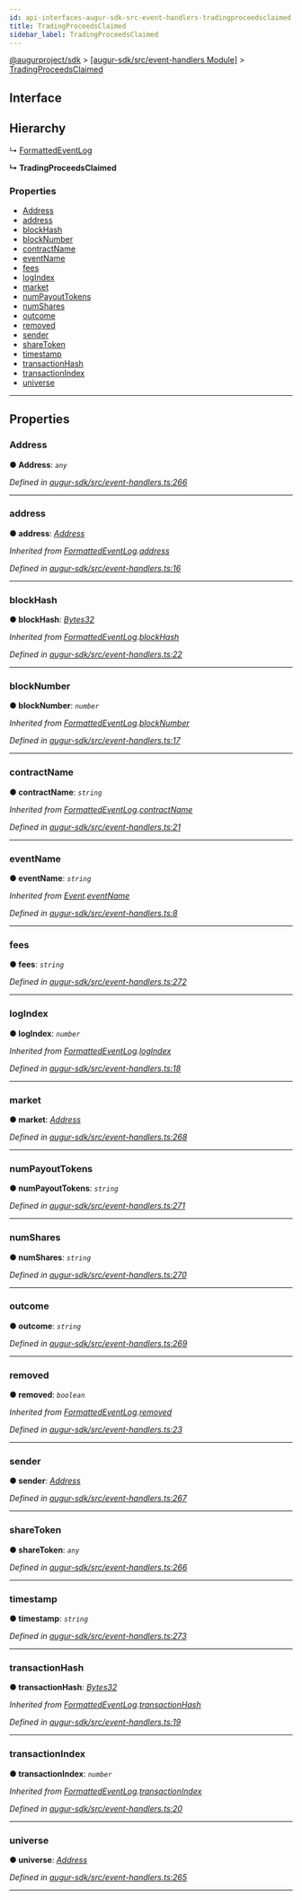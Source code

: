 ```yaml
---
id: api-interfaces-augur-sdk-src-event-handlers-tradingproceedsclaimed
title: TradingProceedsClaimed
sidebar_label: TradingProceedsClaimed
---
```


[@augurproject/sdk](api-readme.md) > [[augur-sdk/src/event-handlers Module]](api-modules-augur-sdk-src-event-handlers-module.md) > [TradingProceedsClaimed](api-interfaces-augur-sdk-src-event-handlers-tradingproceedsclaimed.md)

## Interface

## Hierarchy

↳  [FormattedEventLog](api-interfaces-augur-sdk-src-event-handlers-formattedeventlog.md)

**↳ TradingProceedsClaimed**

### Properties

* [Address](api-interfaces-augur-sdk-src-event-handlers-tradingproceedsclaimed.md#address)
* [address](api-interfaces-augur-sdk-src-event-handlers-tradingproceedsclaimed.md#address-1)
* [blockHash](api-interfaces-augur-sdk-src-event-handlers-tradingproceedsclaimed.md#blockhash)
* [blockNumber](api-interfaces-augur-sdk-src-event-handlers-tradingproceedsclaimed.md#blocknumber)
* [contractName](api-interfaces-augur-sdk-src-event-handlers-tradingproceedsclaimed.md#contractname)
* [eventName](api-interfaces-augur-sdk-src-event-handlers-tradingproceedsclaimed.md#eventname)
* [fees](api-interfaces-augur-sdk-src-event-handlers-tradingproceedsclaimed.md#fees)
* [logIndex](api-interfaces-augur-sdk-src-event-handlers-tradingproceedsclaimed.md#logindex)
* [market](api-interfaces-augur-sdk-src-event-handlers-tradingproceedsclaimed.md#market)
* [numPayoutTokens](api-interfaces-augur-sdk-src-event-handlers-tradingproceedsclaimed.md#numpayouttokens)
* [numShares](api-interfaces-augur-sdk-src-event-handlers-tradingproceedsclaimed.md#numshares)
* [outcome](api-interfaces-augur-sdk-src-event-handlers-tradingproceedsclaimed.md#outcome)
* [removed](api-interfaces-augur-sdk-src-event-handlers-tradingproceedsclaimed.md#removed)
* [sender](api-interfaces-augur-sdk-src-event-handlers-tradingproceedsclaimed.md#sender)
* [shareToken](api-interfaces-augur-sdk-src-event-handlers-tradingproceedsclaimed.md#sharetoken)
* [timestamp](api-interfaces-augur-sdk-src-event-handlers-tradingproceedsclaimed.md#timestamp)
* [transactionHash](api-interfaces-augur-sdk-src-event-handlers-tradingproceedsclaimed.md#transactionhash)
* [transactionIndex](api-interfaces-augur-sdk-src-event-handlers-tradingproceedsclaimed.md#transactionindex)
* [universe](api-interfaces-augur-sdk-src-event-handlers-tradingproceedsclaimed.md#universe)

---

## Properties

<a id="address"></a>

###  Address

**● Address**: *`any`*

*Defined in [augur-sdk/src/event-handlers.ts:266](https://github.com/AugurProject/augur/blob/1e1466f1d3/packages/augur-sdk/src/event-handlers.ts#L266)*

___
<a id="address-1"></a>

###  address

**● address**: *[Address](api-interfaces-augur-sdk-src-event-handlers-tradingproceedsclaimed.md#address)*

*Inherited from [FormattedEventLog](api-interfaces-augur-sdk-src-event-handlers-formattedeventlog.md).[address](api-interfaces-augur-sdk-src-event-handlers-formattedeventlog.md#address)*

*Defined in [augur-sdk/src/event-handlers.ts:16](https://github.com/AugurProject/augur/blob/1e1466f1d3/packages/augur-sdk/src/event-handlers.ts#L16)*

___
<a id="blockhash"></a>

###  blockHash

**● blockHash**: *[Bytes32](api-modules-augur-sdk-src-event-handlers-module.md#bytes32)*

*Inherited from [FormattedEventLog](api-interfaces-augur-sdk-src-event-handlers-formattedeventlog.md).[blockHash](api-interfaces-augur-sdk-src-event-handlers-formattedeventlog.md#blockhash)*

*Defined in [augur-sdk/src/event-handlers.ts:22](https://github.com/AugurProject/augur/blob/1e1466f1d3/packages/augur-sdk/src/event-handlers.ts#L22)*

___
<a id="blocknumber"></a>

###  blockNumber

**● blockNumber**: *`number`*

*Inherited from [FormattedEventLog](api-interfaces-augur-sdk-src-event-handlers-formattedeventlog.md).[blockNumber](api-interfaces-augur-sdk-src-event-handlers-formattedeventlog.md#blocknumber)*

*Defined in [augur-sdk/src/event-handlers.ts:17](https://github.com/AugurProject/augur/blob/1e1466f1d3/packages/augur-sdk/src/event-handlers.ts#L17)*

___
<a id="contractname"></a>

###  contractName

**● contractName**: *`string`*

*Inherited from [FormattedEventLog](api-interfaces-augur-sdk-src-event-handlers-formattedeventlog.md).[contractName](api-interfaces-augur-sdk-src-event-handlers-formattedeventlog.md#contractname)*

*Defined in [augur-sdk/src/event-handlers.ts:21](https://github.com/AugurProject/augur/blob/1e1466f1d3/packages/augur-sdk/src/event-handlers.ts#L21)*

___
<a id="eventname"></a>

###  eventName

**● eventName**: *`string`*

*Inherited from [Event](api-interfaces-augur-sdk-src-event-handlers-event.md).[eventName](api-interfaces-augur-sdk-src-event-handlers-event.md#eventname)*

*Defined in [augur-sdk/src/event-handlers.ts:8](https://github.com/AugurProject/augur/blob/1e1466f1d3/packages/augur-sdk/src/event-handlers.ts#L8)*

___
<a id="fees"></a>

###  fees

**● fees**: *`string`*

*Defined in [augur-sdk/src/event-handlers.ts:272](https://github.com/AugurProject/augur/blob/1e1466f1d3/packages/augur-sdk/src/event-handlers.ts#L272)*

___
<a id="logindex"></a>

###  logIndex

**● logIndex**: *`number`*

*Inherited from [FormattedEventLog](api-interfaces-augur-sdk-src-event-handlers-formattedeventlog.md).[logIndex](api-interfaces-augur-sdk-src-event-handlers-formattedeventlog.md#logindex)*

*Defined in [augur-sdk/src/event-handlers.ts:18](https://github.com/AugurProject/augur/blob/1e1466f1d3/packages/augur-sdk/src/event-handlers.ts#L18)*

___
<a id="market"></a>

###  market

**● market**: *[Address](api-interfaces-augur-sdk-src-event-handlers-tradingproceedsclaimed.md#address)*

*Defined in [augur-sdk/src/event-handlers.ts:268](https://github.com/AugurProject/augur/blob/1e1466f1d3/packages/augur-sdk/src/event-handlers.ts#L268)*

___
<a id="numpayouttokens"></a>

###  numPayoutTokens

**● numPayoutTokens**: *`string`*

*Defined in [augur-sdk/src/event-handlers.ts:271](https://github.com/AugurProject/augur/blob/1e1466f1d3/packages/augur-sdk/src/event-handlers.ts#L271)*

___
<a id="numshares"></a>

###  numShares

**● numShares**: *`string`*

*Defined in [augur-sdk/src/event-handlers.ts:270](https://github.com/AugurProject/augur/blob/1e1466f1d3/packages/augur-sdk/src/event-handlers.ts#L270)*

___
<a id="outcome"></a>

###  outcome

**● outcome**: *`string`*

*Defined in [augur-sdk/src/event-handlers.ts:269](https://github.com/AugurProject/augur/blob/1e1466f1d3/packages/augur-sdk/src/event-handlers.ts#L269)*

___
<a id="removed"></a>

###  removed

**● removed**: *`boolean`*

*Inherited from [FormattedEventLog](api-interfaces-augur-sdk-src-event-handlers-formattedeventlog.md).[removed](api-interfaces-augur-sdk-src-event-handlers-formattedeventlog.md#removed)*

*Defined in [augur-sdk/src/event-handlers.ts:23](https://github.com/AugurProject/augur/blob/1e1466f1d3/packages/augur-sdk/src/event-handlers.ts#L23)*

___
<a id="sender"></a>

###  sender

**● sender**: *[Address](api-interfaces-augur-sdk-src-event-handlers-tradingproceedsclaimed.md#address)*

*Defined in [augur-sdk/src/event-handlers.ts:267](https://github.com/AugurProject/augur/blob/1e1466f1d3/packages/augur-sdk/src/event-handlers.ts#L267)*

___
<a id="sharetoken"></a>

###  shareToken

**● shareToken**: *`any`*

*Defined in [augur-sdk/src/event-handlers.ts:266](https://github.com/AugurProject/augur/blob/1e1466f1d3/packages/augur-sdk/src/event-handlers.ts#L266)*

___
<a id="timestamp"></a>

###  timestamp

**● timestamp**: *`string`*

*Defined in [augur-sdk/src/event-handlers.ts:273](https://github.com/AugurProject/augur/blob/1e1466f1d3/packages/augur-sdk/src/event-handlers.ts#L273)*

___
<a id="transactionhash"></a>

###  transactionHash

**● transactionHash**: *[Bytes32](api-modules-augur-sdk-src-event-handlers-module.md#bytes32)*

*Inherited from [FormattedEventLog](api-interfaces-augur-sdk-src-event-handlers-formattedeventlog.md).[transactionHash](api-interfaces-augur-sdk-src-event-handlers-formattedeventlog.md#transactionhash)*

*Defined in [augur-sdk/src/event-handlers.ts:19](https://github.com/AugurProject/augur/blob/1e1466f1d3/packages/augur-sdk/src/event-handlers.ts#L19)*

___
<a id="transactionindex"></a>

###  transactionIndex

**● transactionIndex**: *`number`*

*Inherited from [FormattedEventLog](api-interfaces-augur-sdk-src-event-handlers-formattedeventlog.md).[transactionIndex](api-interfaces-augur-sdk-src-event-handlers-formattedeventlog.md#transactionindex)*

*Defined in [augur-sdk/src/event-handlers.ts:20](https://github.com/AugurProject/augur/blob/1e1466f1d3/packages/augur-sdk/src/event-handlers.ts#L20)*

___
<a id="universe"></a>

###  universe

**● universe**: *[Address](api-interfaces-augur-sdk-src-event-handlers-tradingproceedsclaimed.md#address)*

*Defined in [augur-sdk/src/event-handlers.ts:265](https://github.com/AugurProject/augur/blob/1e1466f1d3/packages/augur-sdk/src/event-handlers.ts#L265)*

___

